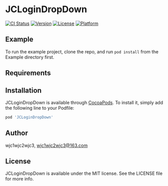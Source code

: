 # JCLoginDropDown

[![CI Status](https://img.shields.io/travis/wjc1wjc2wjc3/JCLoginDropDown.svg?style=flat)](https://travis-ci.org/wjc1wjc2wjc3/JCLoginDropDown)
[![Version](https://img.shields.io/cocoapods/v/JCLoginDropDown.svg?style=flat)](https://cocoapods.org/pods/JCLoginDropDown)
[![License](https://img.shields.io/cocoapods/l/JCLoginDropDown.svg?style=flat)](https://cocoapods.org/pods/JCLoginDropDown)
[![Platform](https://img.shields.io/cocoapods/p/JCLoginDropDown.svg?style=flat)](https://cocoapods.org/pods/JCLoginDropDown)

## Example

To run the example project, clone the repo, and run `pod install` from the Example directory first.

## Requirements

## Installation

JCLoginDropDown is available through [CocoaPods](https://cocoapods.org). To install
it, simply add the following line to your Podfile:

```ruby
pod 'JCLoginDropDown'
```

## Author

wjc1wjc2wjc3, wjc1wjc2wjc3@163.com

## License

JCLoginDropDown is available under the MIT license. See the LICENSE file for more info.
